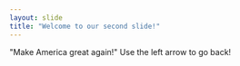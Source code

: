 ```yaml
---
layout: slide
title: "Welcome to our second slide!"
---
```

"Make America great again!"
Use the left arrow to go back!

